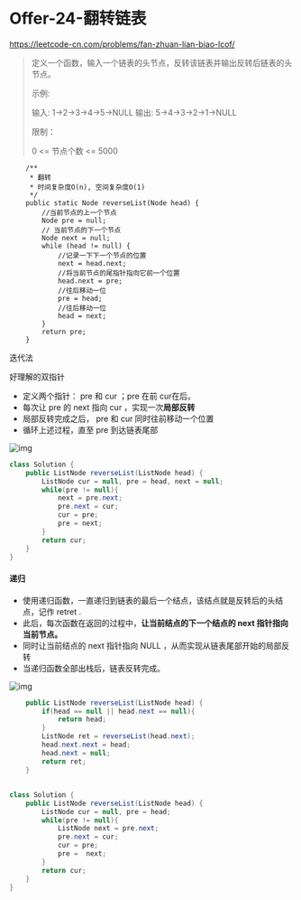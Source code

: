 # Offer-24-翻转链表

https://leetcode-cn.com/problems/fan-zhuan-lian-biao-lcof/

> 定义一个函数，输入一个链表的头节点，反转该链表并输出反转后链表的头节点。
>
> 示例:
>
> 输入: 1->2->3->4->5->NULL
> 输出: 5->4->3->2->1->NULL
>
>
> 限制：
>
> 0 <= 节点个数 <= 5000
>

```
    /**
     * 翻转
     * 时间复杂度O(n), 空间复杂度O(1)
     */
    public static Node reverseList(Node head) {
        //当前节点的上一个节点
        Node pre = null;
        // 当前节点的下一个节点
        Node next = null;
        while (head != null) {
            //记录一下下一个节点的位置
            next = head.next;
            //将当前节点的尾指针指向它前一个位置
            head.next = pre;
            //往后移动一位
            pre = head;
            //往后移动一位
            head = next;
        }
        return pre;
    }
```

迭代法

好理解的双指针

- 定义两个指针： pre 和 cur ；pre 在前 cur在后。
- 每次让 pre 的 next 指向 cur ，实现一次**局部反转**
- 局部反转完成之后， pre 和 cur 同时往前移动一个位置
- 循环上述过程，直至 pre 到达链表尾部



![img](https://pic.leetcode-cn.com/9ce26a709147ad9ce6152d604efc1cc19a33dc5d467ed2aae5bc68463fdd2888.gif)

```java
class Solution {
    public ListNode reverseList(ListNode head) {
        ListNode cur = null, pre = head, next = null;
        while(pre != null){
            next = pre.next;
            pre.next = cur;
            cur = pre;
            pre = next;
        }
        return cur;
    }
}
```

#### 递归

- 使用递归函数，一直递归到链表的最后一个结点，该结点就是反转后的头结点，记作 retret .
- 此后，每次函数在返回的过程中，**让当前结点的下一个结点的 next  指针指向当前节点。**
- 同时让当前结点的 next  指针指向 NULL ，从而实现从链表尾部开始的局部反转
- 当递归函数全部出栈后，链表反转完成。

![img](https://pic.leetcode-cn.com/8951bc3b8b7eb4da2a46063c1bb96932e7a69910c0a93d973bd8aa5517e59fc8.gif)

```java
    public ListNode reverseList(ListNode head) {
        if(head == null || head.next == null){
            return head;
        }
        ListNode ret = reverseList(head.next);
        head.next.next = head;
        head.next = null;
        return ret;
    }
```

## 

```java
class Solution {
    public ListNode reverseList(ListNode head) {
        ListNode cur = null, pre = head;
        while(pre != null){
            ListNode next = pre.next;
            pre.next = cur;
            cur = pre;
            pre =  next;
        }
        return cur;
    }
}
```

